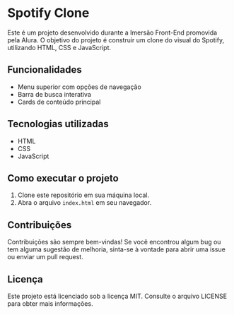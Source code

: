 # Spotify Clone

Este é um projeto desenvolvido durante a Imersão Front-End promovida pela Alura. O objetivo do projeto é construir um clone do visual do Spotify, utilizando HTML, CSS e JavaScript.

## Funcionalidades

- Menu superior com opções de navegação
- Barra de busca interativa
- Cards de conteúdo principal

## Tecnologias utilizadas

- HTML
- CSS
- JavaScript

## Como executar o projeto

1. Clone este repositório em sua máquina local.
2. Abra o arquivo `index.html` em seu navegador.

## Contribuições

Contribuições são sempre bem-vindas! Se você encontrou algum bug ou tem alguma sugestão de melhoria, sinta-se à vontade para abrir uma issue ou enviar um pull request.

## Licença

Este projeto está licenciado sob a licença MIT. Consulte o arquivo LICENSE para obter mais informações.
